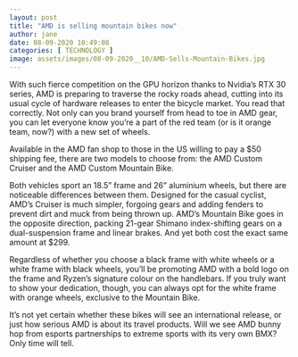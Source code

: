 ```yaml
---
layout: post
title: "AMD is selling mountain bikes now"
author: jane 
date: 08-09-2020 10:49:08 
categories: [ TECHNOLOGY ] 
image: assets/images/08-09-2020__10/AMD-Sells-Mountain-Bikes.jpg
---
```

With such fierce competition on the GPU horizon thanks to Nvidia’s RTX 30 series, AMD is preparing to traverse the rocky roads ahead, cutting into its usual cycle of hardware releases to enter the bicycle market. You read that correctly. Not only can you brand yourself from head to toe in AMD gear, you can let everyone know you’re a part of the red team (or is it orange team, now?) with a new set of wheels.

Available in the AMD fan shop to those in the US willing to pay a $50 shipping fee, there are two models to choose from: the AMD Custom Cruiser and the AMD Custom Mountain Bike.

Both vehicles sport an 18.5” frame and 26” aluminium wheels, but there are noticeable differences between them. Designed for the casual cyclist, AMD’s Cruiser is much simpler, forgoing gears and adding fenders to prevent dirt and muck from being thrown up. AMD’s Mountain Bike goes in the opposite direction, packing 21-gear Shimano index-shifting gears on a dual-suspension frame and linear brakes. And yet both cost the exact same amount at $299.

Regardless of whether you choose a black frame with white wheels or a white frame with black wheels, you’ll be promoting AMD with a bold logo on the frame and Ryzen’s signature colour on the handlebars. If you truly want to show your dedication, though, you can always opt for the white frame with orange wheels, exclusive to the Mountain Bike.

It’s not yet certain whether these bikes will see an international release, or just how serious AMD is about its travel products. Will we see AMD bunny hop from esports partnerships to extreme sports with its very own BMX? Only time will tell.